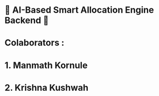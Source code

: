 # 🌟 AI-Based Smart Allocation Engine Backend 🌟
# Colaborators :
# 1. Manmath Kornule 
# 2. Krishna Kushwah
